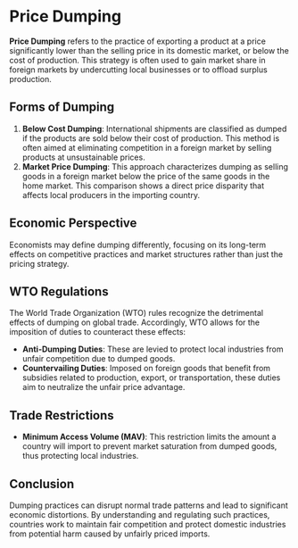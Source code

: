 # Price Dumping

**Price Dumping** refers to the practice of exporting a product at a price significantly lower than the selling price in its domestic market, or below the cost of production. This strategy is often used to gain market share in foreign markets by undercutting local businesses or to offload surplus production.

## Forms of Dumping
1. **Below Cost Dumping**: International shipments are classified as dumped if the products are sold below their cost of production. This method is often aimed at eliminating competition in a foreign market by selling products at unsustainable prices.
2. **Market Price Dumping**: This approach characterizes dumping as selling goods in a foreign market below the price of the same goods in the home market. This comparison shows a direct price disparity that affects local producers in the importing country.

## Economic Perspective
Economists may define dumping differently, focusing on its long-term effects on competitive practices and market structures rather than just the pricing strategy.

## WTO Regulations
The World Trade Organization (WTO) rules recognize the detrimental effects of dumping on global trade. Accordingly, WTO allows for the imposition of duties to counteract these effects:
- **Anti-Dumping Duties**: These are levied to protect local industries from unfair competition due to dumped goods.
- **Countervailing Duties**: Imposed on foreign goods that benefit from subsidies related to production, export, or transportation, these duties aim to neutralize the unfair price advantage.

## Trade Restrictions
- **Minimum Access Volume (MAV)**: This restriction limits the amount a country will import to prevent market saturation from dumped goods, thus protecting local industries.

## Conclusion
Dumping practices can disrupt normal trade patterns and lead to significant economic distortions. By understanding and regulating such practices, countries work to maintain fair competition and protect domestic industries from potential harm caused by unfairly priced imports.

